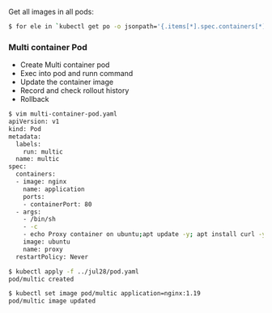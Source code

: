 Get all images in all pods:
```sh
$ for ele in `kubectl get po -o jsonpath='{.items[*].spec.containers[*].image}'`; do echo $ele; done
```




### Multi container Pod

 - Create Multi container pod
 - Exec into pod and runn command
 - Update the container image
 - Record and check rollout history
 - Rollback


```sh
$ vim multi-container-pod.yaml
apiVersion: v1
kind: Pod
metadata:
  labels:
    run: multic
  name: multic
spec:
  containers:
  - image: nginx
    name: application
    ports:
    - containerPort: 80
  - args:
    - /bin/sh
    - -c
    - echo Proxy container on ubuntu;apt update -y; apt install curl -y;sleep 36000
    image: ubuntu
    name: proxy
  restartPolicy: Never
  ```
  
  ```sh
  $ kubectl apply -f ../jul28/pod.yaml
pod/multic created
  ```

```sh
$ kubectl set image pod/multic application=nginx:1.19
pod/multic image updated
```

